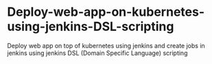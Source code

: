 # Deploy-web-app-on-kubernetes-using-jenkins-DSL-scripting
Deploy web app on top of kubernetes using jenkins and create jobs in jenkins using jenkins DSL (Domain Specific Language) scripting 
